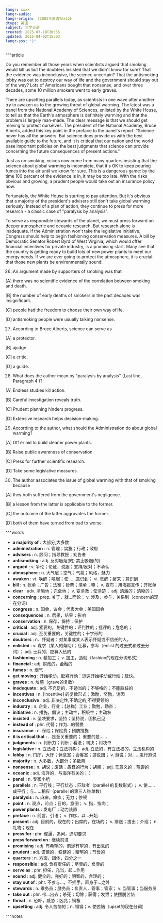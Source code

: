 ```yaml
---
langr: xxxx
langr-audio: 
langr-origin: 《2005年英语Text2》
dtype: 英语
subject: 大学英语
created: 2025-03-18T20:35
updated: 2025-04-02T15:03
langr-pos: "1"
---
```


^^^article

Do you remember all those years when scientists argued that smoking would kill us but the doubters insisted that we didn't know for sure? That the evidence was inconclusive, the science uncertain? That the antismoking lobby was out to destroy our way of life and the government should stay out of the way? Lots of Americans bought that nonsense, and over three decades, some 10 million smokers went to early graves.

There are upsetting parallels today, as scientists in one wave after another try to awaken us to the growing threat of global warming. The latest was a panel from the National Academy of Sciences, enlisted by the White House, to tell us that the Earth's atmosphere is definitely warming and that the problem is largely man-made. The clear message is that we should get moving to protect ourselves. The president of the National Academy, Bruce Alberts, added this key point in the preface to the panel's report: "Science never has all the answers. But science does provide us with the best available guide to the future, and it is critical that our nation and the world base important policies on the best judgments that science can provide concerning the future consequences of present actions."

Just as on smoking, voices now come from many quarters insisting that the science about global warming is incomplete, that it's OK to keep pouring fumes into the air until we know for sure. This is a dangerous game: by the time 100 percent of the evidence is in, it may be too late. With the risks obvious and growing, a prudent people would take out an insurance policy now.

Fortunately, the White House is starting to pay attention. But it's obvious that a majority of the president's advisers still don't take global warming seriously. Instead of a plan of action, they continue to press for more research - a classic case of "paralysis by analysis".

To serve as responsible stewards of the planet, we must press forward on deeper atmospheric and oceanic research. But research alone is inadequate. If the Administration won't take the legislative initiative, Congress should help to begin fashioning conservation measures. A bill by Democratic Senator Robert Byrd of West Virginia, which would offer financial incentives for private industry, is a promising start. Many see that the country is getting ready to build lots of new power plants to meet our energy needs. If we are ever going to protect the atmosphere, it is crucial that those new plants be environmentally sound.

26. An argument made by supporters of smoking was that 

[A] there was no scientific evidence of the correlation between smoking and death.

[B] the number of early deaths of smokers in the past decades was insignificant.

[C] people had the freedom to choose their own way oflife.

[D] antismoking people were usually talking nonsense.

27. According to Bruce Alberts, science can serve as

[A] a protector.

[B] ajudge.

[C] a critic.

[D] a guide.

28. What does the author mean by "paralysis by analysis" (Last line, Paragraph 4 )?

[A] Endless studies kill action.

[B] Careful investigation reveals truth.

[C] Prudent planning hinders progress.

[D] Extensive research helps decision-making.

29. According to the author, what should the Administration do about global warming?

[A] Off er aid to build cleaner power plants.

[B] Raise public awareness of conservation.

[C] Press for further scientific research.

[D] Take some legislative measures.

30. The author associates the issue of global warming with that of smoking because 

[A] they both suffered from the government's negligence.

[B] a lesson from the latter is applicable to the former.

[C] the outcome of the latter aggravates the former.

[D] both of them have turned from bad to worse.


^^^words
+ **a majority of** : 大部分,大多数
+ **administration** : n. 管理；实施；行政；政府
+ **advisers** : n. 顾问；指导教授；劝告者
+ **antismoking** : adj. 反对吸烟(的) 禁止吸烟(的)
+ **argued** : v. 争论；论证，说服；支持/反对；不承认
+ **atmosphere** : n. 大气层；空气；气氛；风格，魅力
+ **awaken** : vt. 唤醒；唤起；使……意识到； vi. 觉醒；醒来；意识到
+ **bill** : n. 帐单；广告；法案；钞票；清单；喙； v. 宣布；用海报宣传；开账单
+ **clear** : adv. 清晰地；完全地； v. 变清澈；使清楚； adj. 清澈的；清晰的；
+ **concerning** : prep. 关于，就…而论； v. 涉及，参与，关系到（concern的现在分词）
+ **congress** : n. 国会，议会；代表大会；美国国会
+ **consequences** : n. 后果，结果；影响
+ **conservation** : n. 保存，保持；保护
+ **critical** : adj. 紧要的，关键性的；评判性的；批评的；危急的；
+ **crucial** : adj. 至关重要的，关键性的；十字形的
+ **doubters** : n．怀疑者：对某事或某人表示怀疑或不信任的人。
+ **enlisted** : v. 谋求（某人的帮助）；征募，参军（enlist 的过去式和过去分词）； adj. 士兵的，应募入伍的
+ **fashioning** : n. 精加工； v. 加工，造就（fashion的现在分词形式）
+ **financial** : adj. 财政的，金融的
+ **fumes** : n. 烟气
+ **get moving** : 开始移动，赶紧行动：迅速开始移动或行动；赶快。
+ **graves** : n. 坟墓（grave的复数）
+ **inadequate** : adj. 不充足的，不适当的；不够格的；不能胜任的
+ **incentives** : n. [incentive] 的复数形式；激励，奖励，诱因
+ **inconclusive** : adj. 非决定性,不确定的,不得要领的
+ **industry** : n. 企业，行业；【总称】工业；勤勉，勤奋；
+ **initiative** : n. 措施，倡议；主动性，积极性；主动权
+ **insisted** : v. 坚决要求，坚持；坚持说，固执己见
+ **instead of** : phr. 代替；作为…的替换
+ **insurance** : n. 保险；保险费；预防措施
+ **it is critical that** : …是至关重要的； 重要的是……
+ **judgments** : n. 判断力；判断；看法；判决；判决书
+ **legislative** : n. 立法权；立法机构； adj. 立法的，有立法权的，立法机构的
+ **lobby** : n. 门厅，大厅；休息室；会客室；游说团； v. 游说；对……进行游说
+ **majority** : n. 大多数，大部分；多数票
+ **nonsense** : n. 胡说；废话；愚蠢的行为；胡闹； adj. 无意义的；荒谬的
+ **oceanic** : adj. 海洋的，与海洋有关的；（
+ **panel** : n. 专家小组
+ **parallels** : n. 平行线；平行状态；匹敌者（parallel 的复数形式）； v. 使……成平行；与……相应（parallel 的第三人称单数）
+ **paralysis** : n. 麻痹，瘫痪；无力；停顿
+ **point** : n. 观点，论点；目的，意图； v. 指，指向；
+ **power plants** : 发电厂；动力装置
+ **preface** : n. 前言，引语； v. 作序，以…开始
+ **present** : adj. 目前的，现在的；出席的，在场的； v. 赠送；提出；介绍； n. 礼物；现在
+ **press for** : phr. 催逼，追问，迫切要求
+ **press forward on** : 继续前进
+ **promising** : adj. 有希望的，前途有望的，有出息的
+ **prudent** : adj. 谨慎的，稳健的；精明的；节俭的
+ **quarters** : n. 方面，团体，四分之一
+ **responsible** : adj. 负有责任的；尽责的，负责的
+ **serve as** : phr. 担任，充当，起…作用
+ **sound** : adj. 健全的，完好的；明智的，合理的；
+ **stay out of** : phr. 不参与…，不插手，置身于…之外
+ **stewards** : n. 乘务员；膳务员；负责人，管事；管家； v. 当管事；当服务员
+ **take out** : phr. 带...出去；杀死；切除；获得；发泄；使摆脱苦恼
+ **threat** : n. 恐吓，威胁；凶兆；祸根
+ **upsetting** : adj. 令人苦恼的；n. 镦锻；v. 使苦恼（upset的现在分词）

^^^notes
